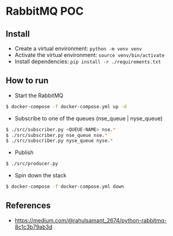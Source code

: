 # RabbitMQ POC

## Install

- Create a virtual environment:
  `python -m venv venv`
- Activate the virtual environment:
  `source venv/bin/activate`
- Install dependencies:
  `pip install -r ./requirements.txt`

## How to run

- Start the RabbitMQ

```sh
$ docker-compose -f docker-compose.yml up -d
```

- Subscribe to one of the queues (nse_queue | nyse_queue)

```sh
$ ./src/subscriber.py <QUEUE-NAME> nse.*
$ ./src/subscriber.py nse_queue nse.*
$ ./src/subscriber.py nyse_queue nyse.*
```

- Publish

```sh
$ ./src/producer.py
```

- Spin down the stack

```sh
$ docker-compose -f docker-compose.yml down
```

## References

- https://medium.com/@rahulsamant_2674/python-rabbitmq-8c1c3b79ab3d
